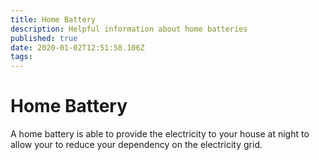 ```yaml
---
title: Home Battery
description: Helpful information about home batteries
published: true
date: 2020-01-02T12:51:58.106Z
tags: 
---
```


# Home Battery
A home battery is able to provide the electricity to your house at night to allow your to reduce your dependency on the electricity grid.